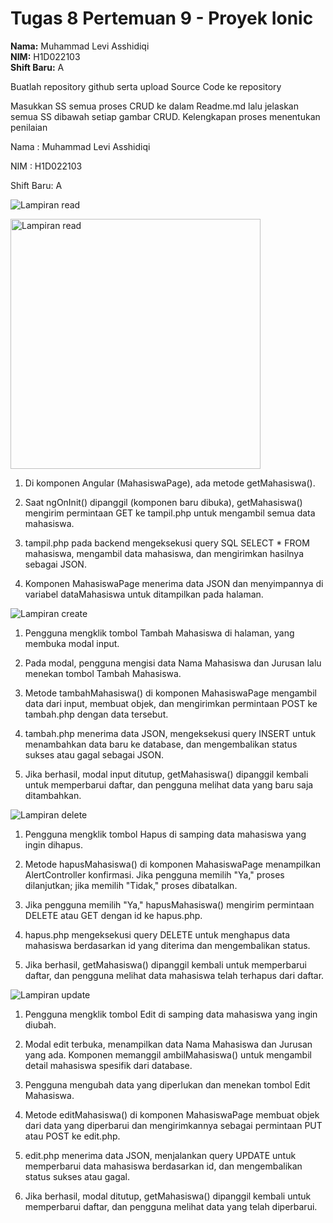 # Tugas 8 Pertemuan 9 - Proyek Ionic

**Nama:** Muhammad Levi Asshidiqi  
**NIM:** H1D022103  
**Shift Baru:** A  

Buatlah repository github serta upload Source Code ke repository

Masukkan SS semua proses CRUD ke dalam Readme.md lalu jelaskan semua SS dibawah setiap gambar CRUD. Kelengkapan proses menentukan penilaian

Nama : Muhammad Levi Asshidiqi

NIM : H1D022103

Shift Baru: A


![Lampiran read](read.png)

<img src="read.png" alt="Lampiran read" width="400" />



1. Di komponen Angular (MahasiswaPage), ada metode getMahasiswa().

2. Saat ngOnInit() dipanggil (komponen baru dibuka), getMahasiswa() mengirim permintaan GET ke tampil.php untuk mengambil semua data mahasiswa.

3. tampil.php pada backend mengeksekusi query SQL SELECT * FROM mahasiswa, mengambil data mahasiswa, dan mengirimkan hasilnya sebagai JSON.

4. Komponen MahasiswaPage menerima data JSON dan menyimpannya di variabel dataMahasiswa untuk ditampilkan pada halaman.


![Lampiran create](create.png)

1. Pengguna mengklik tombol Tambah Mahasiswa di halaman, yang membuka modal input.

2. Pada modal, pengguna mengisi data Nama Mahasiswa dan Jurusan lalu menekan tombol Tambah Mahasiswa.

3. Metode tambahMahasiswa() di komponen MahasiswaPage mengambil data dari input, membuat objek, dan mengirimkan permintaan POST ke tambah.php dengan data tersebut.

4. tambah.php menerima data JSON, mengeksekusi query INSERT untuk menambahkan data baru ke database, dan mengembalikan status sukses atau gagal sebagai JSON.

5. Jika berhasil, modal input ditutup, getMahasiswa() dipanggil kembali untuk memperbarui daftar, dan pengguna melihat data yang baru saja ditambahkan.


![Lampiran delete](delete.png)

1. Pengguna mengklik tombol Hapus di samping data mahasiswa yang ingin dihapus.

2. Metode hapusMahasiswa() di komponen MahasiswaPage menampilkan AlertController konfirmasi. Jika pengguna memilih "Ya," proses dilanjutkan; jika memilih "Tidak," proses dibatalkan.

3. Jika pengguna memilih "Ya," hapusMahasiswa() mengirim permintaan DELETE atau GET dengan id ke hapus.php.

4. hapus.php mengeksekusi query DELETE untuk menghapus data mahasiswa berdasarkan id yang diterima dan mengembalikan status.

5. Jika berhasil, getMahasiswa() dipanggil kembali untuk memperbarui daftar, dan pengguna melihat data mahasiswa telah terhapus dari daftar.

![Lampiran update](update.png)

1. Pengguna mengklik tombol Edit di samping data mahasiswa yang ingin diubah.

2. Modal edit terbuka, menampilkan data Nama Mahasiswa dan Jurusan yang ada. Komponen memanggil ambilMahasiswa() untuk mengambil detail mahasiswa spesifik dari database.

3. Pengguna mengubah data yang diperlukan dan menekan tombol Edit Mahasiswa.

4. Metode editMahasiswa() di komponen MahasiswaPage membuat objek dari data yang diperbarui dan mengirimkannya sebagai permintaan PUT atau POST ke edit.php.

5. edit.php menerima data JSON, menjalankan query UPDATE untuk memperbarui data mahasiswa berdasarkan id, dan mengembalikan status sukses atau gagal.

6. Jika berhasil, modal ditutup, getMahasiswa() dipanggil kembali untuk memperbarui daftar, dan pengguna melihat data yang telah diperbarui.
